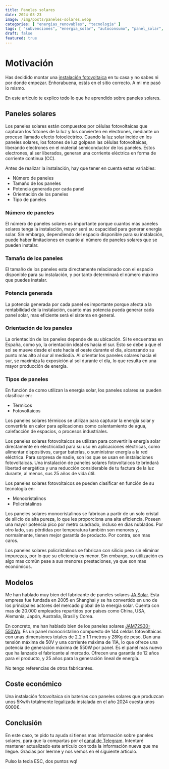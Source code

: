 ```yaml
---
title: Paneles solares
date: 2024-03-23
image: /img/posts/paneles-solares.webp
categories: [ "energias_renovables", "tecnologia" ]
tags: [ "subvenciones", "energia_solar", "autoconsumo", "panel_solar", "fotovoltaica" ]
draft: false
featured: true
---
```


# Motivación

Has decidido montar una [instalación fotovoltaica](/post/2024/instalacion-fotovoltaica) en tu casa y no sabes ni por donde empezar. Enhorabuena, estás en el sitio correcto. A mi me pasó lo mismo.

En este articulo te explico todo lo que he aprendido sobre paneles solares.

## Paneles solares

Los paneles solares están compuestos por células fotovoltaicas que capturan los fotones de la luz y los convierten en electrones, mediante un proceso llamado efecto fotoeléctrico. Cuando la luz solar incide en los paneles solares, los fotones de luz golpean las células fotovoltaicas, liberando electrones en el material semiconductor de los paneles. Estos electrones, al ser liberados, generan una corriente eléctrica en forma de corriente continua (CC).

Antes de realizar la instalación, hay que tener en cuenta estas variables:

- Número de paneles
- Tamaño de los paneles
- Potencia generada por cada panel
- Orientación de los paneles
- Tipo de paneles

### Número de paneles

El número de paneles solares es importante porque cuantos más paneles solares tenga la instalación, mayor será su capacidad para generar energía solar. Sin embargo, dependiendo del espacio disponible para su instalación, puede haber limitaciones en cuanto al número de paneles solares que se pueden instalar.

### Tamaño de los paneles

El tamaño de los paneles esta directamente relacionado con el espacio disponible para su instalación, y por tanto determinará el número máximo que puedes instalar.

### Potencia generada

La potencia generada por cada panel es importante porque afecta a la rentabilidad de la instalación, cuanto mas potencia pueda generar cada panel solar, mas eficiente será el sistema en general.

### Orientación de los paneles

La orientación de los paneles depende de su ubicación. Si te encuentras en España, como yo, la orientación ideal es hacia el sur. Esto se debe a que el sol se mueve desde el este hacia el oeste durante el día, alcanzando su punto más alto al sur al mediodía. Al orientar los paneles solares hacia el sur, se maximiza la exposición al sol durante el día, lo que resulta en una mayor producción de energía.

### Tipos de paneles

En función de como utilizan la energía solar, los paneles solares se pueden clasificar en:

- Térmicos
- Fotovoltaicos

Los paneles solares térmicos se utilizan para capturar la energía solar y convertirla en calor para aplicaciones como calentamiento de agua, calefacción de espacios, o procesos industriales.

Los paneles solares fotovoltaicos se utilizan para convertir la energía solar directamente en electricidad para su uso en aplicaciones eléctricas, como alimentar dispositivos, cargar baterías, o suministrar energía a la red eléctrica. Para sorpresa de nadie, son los que se usan en instalaciones fotovoltaicas. Una instalación de paneles solares fotovoltaicos te brindará libertad energética y una reducción considerable de tu factura de la luz durante, al menos, sus 25 años de vida útil.

Los paneles solares fotovoltaicos se pueden clasificar en función de su tecnología en:

- Monocristalinos
- Policristalinos

Los paneles solares monocristalinos se fabrican a partir de un solo cristal de silicio de alta pureza, lo que les proporciona una alta eficiencia. Poseen una mayor potencia pico por metro cuadrado, incluso en días nublados. Por otro lado, sus pérdidas por temperatura también son menores y, normalmente, tienen mejor garantía de producto. Por contra, son mas caros.

Los paneles solares policristalinos se fabrican con silicio pero sin eliminar impurezas, por lo que su eficiencia es menor. Sin embargo, su utilización es algo mas común pese a sus menores prestaciones, ya que son mas económicos.

## Modelos

Me han hablado muy bien del fabricante de paneles solares [JA Solar](https://www.jasolar.com/html/en/). Esta empresa fue fundada en 2005 en Shanghai y se ha convertido en uno de los principales actores del mercado global de la energía solar. Cuenta con mas de 20.000 empleados repartidos por países como China, USA, Alemania, Japón, Australia, Brasil y Corea.

En concreto, me han hablado bien de los paneles solares [JAM72S30-550Wp](https://www.jasolar.com/uploadfile/2021/0706/20210706053524693.pdf). Es un panel monocristalino compuesto de 144 celdas fotovoltaicas con unas dimensiones totales de 2.2 x 1.1 metros y 28Kg de peso. Dan una tensión máxima de 50V y una corriente máxima de 11A, lo que ofrece una potencia de generación máxima de 550W por panel. Es el panel mas nuevo que ha lanzado el fabricante al mercado. Ofrecen una garantía de 12 años para el producto, y 25 años para la generación lineal de energía.

No tengo referencias de otros fabricantes.

## Coste económico

Una instalación fotovoltaica sin baterías con paneles solares que produzcan unos 5Kw/h totalmente legalizada instalada en el año 2024 cuesta unos 6000€.

## Conclusión

En este caso, te pido tu ayuda si tienes mas información sobre paneles solares, para que la compartas por el [canal de Telegram](https://t.me/lateclaescape). Intentaré mantener actualizado este artículo con toda la información nueva que me llegue. Gracias por leerme y nos vemos en el siguiente articulo.

Pulso la tecla ESC, dos puntos wq!
